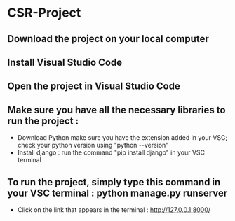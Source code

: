 # CSR-Project
## Download the project on your local computer
## Install Visual Studio Code
## Open the project in Visual Studio Code
## Make sure you have all the necessary libraries to run the project :
- Download Python make sure you have the extension added in your VSC; check your python version using "python --version"
- Install django : run the command "pip install django" in your VSC terminal
## To run the project, simply type this command in your VSC terminal : python manage.py runserver
- Click on the link that appears in the terminal : http://127.0.0.1:8000/
